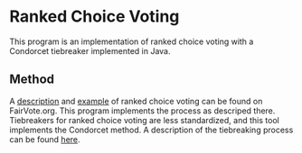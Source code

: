 # Ranked Choice Voting

This program is an implementation of ranked choice voting with a Condorcet tiebreaker implemented in Java. 

## Method

A [description](https://www.fairvote.org/rcv#how_rcv_works) and [example](https://www.fairvote.org/multi_winner_rcv_example) of ranked choice voting can be found on FairVote.org. This program implements the process as descriped there. Tiebreakers for ranked choice voting are less standardized, and this tool implements the Condorcet method. A description of the tiebreaking process can be found [here](https://en.wikipedia.org/wiki/Condorcet_method#Pairwise_counting_and_matrices).
